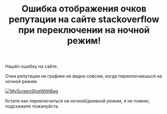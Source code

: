 ﻿---
title: "Ошибка отображения очков репутации на сайте stackoverflow при переключении на ночной режим!"
se.owner.user_id: 230420
se.owner.display_name: "Arthur Alunts"
se.owner.link: "https://ru.meta.stackoverflow.com/users/230420/arthur-alunts"
se.link: "https://ru.meta.stackoverflow.com/questions/10326/%d0%9e%d1%88%d0%b8%d0%b1%d0%ba%d0%b0-%d0%be%d1%82%d0%be%d0%b1%d1%80%d0%b0%d0%b6%d0%b5%d0%bd%d0%b8%d1%8f-%d0%be%d1%87%d0%ba%d0%be%d0%b2-%d1%80%d0%b5%d0%bf%d1%83%d1%82%d0%b0%d1%86%d0%b8%d0%b8-%d0%bd%d0%b0-%d1%81%d0%b0%d0%b9%d1%82%d0%b5-stackoverflow-%d0%bf%d1%80%d0%b8-%d0%bf%d0%b5%d1%80%d0%b5%d0%ba%d0%bb%d1%8e%d1%87%d0%b5%d0%bd%d0%b8%d0%b8-%d0%bd%d0%b0-%d0%bd%d0%be"
se.question_id: 10326
se.post_type: question
se.score: 0
---
<p>Нашёл ошибку на сайте. </p>

<p>Очки репутации на графике не видно совсем, когда переключаешься на ночной режим.</p>

<p><a href="https://i.stack.imgur.com/wHk8y.png" rel="nofollow noreferrer"><img src="https://i.stack.imgur.com/wHk8y.png" alt="MyScreenShotWithBag"></a></p>

<p>Кстати как переключиться на ночной/дневной режим, я не помню, подскажите пожалуйста.</p>
